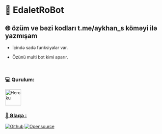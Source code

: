 # **🐺 EdaletRoBot**

## **🌐 özüm ve bəzi kodları t.me/aykhan_s köməyi ilə yazmışam**

- İçində sadə funksiyalar var.

- Özünü multi bot kimi aparır.
</br>


### **💻 Qurulum:**

<p><a href="https://heroku.com/deploy?template=https://github.com/Fakebody31/edaletasistan"><img alt="Heroku" width="52px" src="https://www.nicepng.com/png/full/223-2233246_heroku-logo-salesforce-heroku.png"></p>

### **📡 Əlaqə :**

[![Github](https://img.shields.io/badge/Github-525252?style=for-the-badge&logo=github)](https://github.com/aylak-github) [![Opensource](https://img.shields.io/badge/Telegram-2CA5E0?style=for-the-badge&logo=telegram&logoColor=white)](https://t.me/G4rip)

</br>
